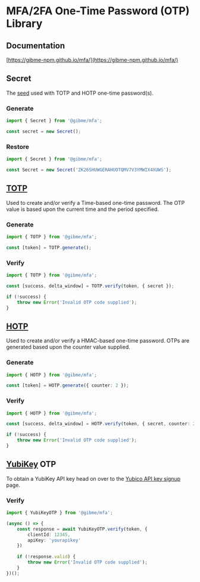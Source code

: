 # MFA/2FA One-Time Password (OTP) Library

## Documentation

[https://gibme-npm.github.io/mfa/](https://gibme-npm.github.io/mfa/)

## Secret

The [seed](https://en.wikipedia.org/wiki/Random_seed) used with TOTP and HOTP one-time password(s).

### Generate

```typescript
import { Secret } from '@gibme/mfa';

const secret = new Secret();
```

### Restore

```typescript
import { Secret } from '@gibme/mfa';

const Secret = new Secret('ZK26SHUWGERAHUOTQMV7V3YMWIX4XUWS');
```

## [TOTP](https://en.wikipedia.org/wiki/Time-based_one-time_password)

Used to create and/or verify a Time-based one-time password. The OTP value is based upon the current time and the period specified.

### Generate

```typescript
import { TOTP } from '@gibme/mfa';

const [token] = TOTP.generate();
```

### Verify

```typescript
import { TOTP } from '@gibme/mfa';

const [success, delta_window] = TOTP.verify(token, { secret });

if (!success) {
    throw new Error('Invalid OTP code supplied');
}
```

## [HOTP](https://en.wikipedia.org/wiki/HMAC-based_one-time_password)

Used to create and/or verify a HMAC-based one-time password. OTPs are generated based upon the counter value supplied.

### Generate

```typescript
import { HOTP } from '@gibme/mfa';

const [token] = HOTP.generate({ counter: 2 });
```

### Verify

```typescript
import { HOTP } from '@gibme/mfa';

const [success, delta_window] = HOTP.verify(token, { secret, counter: 2 });

if (!success) {
    throw new Error('Invalid OTP code supplied');
}
```

## [YubiKey](https://www.yubico.com/products/) OTP

To obtain a YubiKey API key head on over to the [Yubico API key signup](https://upgrade.yubico.com/getapikey/) page.

### Verify

```typescript
import { YubiKeyOTP } from '@gibme/mfa';

(async () => {
    const response = await YubiKeyOTP.verify(token, {
        clientId: 12345,
        apiKey: 'yourapikey'
    })
    
    if (!response.valid) {
        throw new Error('Invalid OTP code supplied');
    }
})();
```
